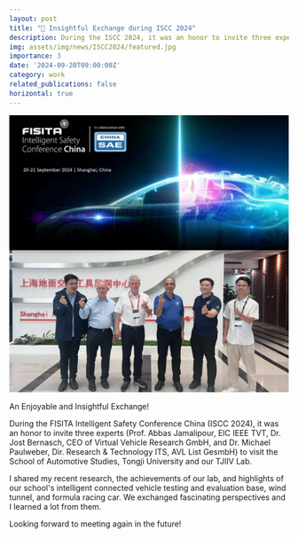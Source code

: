 ```yaml
---
layout: post
title: "🤝 Insightful Exchange during ISCC 2024"
description: During the ISCC 2024, it was an honor to invite three experts (Prof. Abbas Jamalipour, EIC IEEE TVT, Dr. Jost Bernasch, CEO of Virtual Vehicle Research GmbH, and Dr. Michael Paulweber, Dir. Research & Technology ITS, AVL List GesmbH) to visit the School of Automotive Studies, Tongji University and our TJIIV Lab.
img: assets/img/news/ISCC2024/featured.jpg
importance: 3
date: '2024-09-20T09:00:00Z'
category: work
related_publications: false
horizontal: true
---
```


![png](/assets/img/news/ISCC2024/featured.jpg) 
 
An Enjoyable and Insightful Exchange!

During the FISITA Intelligent Safety Conference China (ISCC 2024), it was an honor to invite three experts (Prof. Abbas Jamalipour, EIC IEEE TVT, Dr. Jost Bernasch,  CEO of Virtual Vehicle Research GmbH, and Dr. Michael Paulweber, Dir. Research & Technology ITS, AVL List GesmbH) to visit the School of Automotive Studies, Tongji University and our TJIIV Lab.

I shared my recent research, the achievements of our lab, and highlights of our school's intelligent connected vehicle testing and evaluation base, wind tunnel, and formula racing car. We exchanged fascinating perspectives and I learned a lot from them. 

Looking forward to meeting again in the future! 
